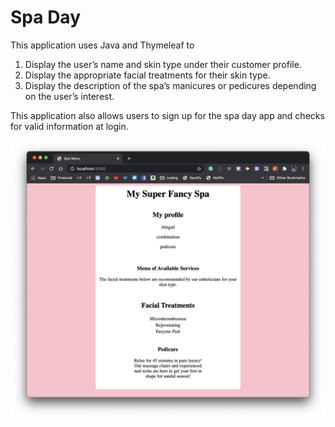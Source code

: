 # Spa Day
This application uses Java and Thymeleaf to 
1. Display the user’s name and skin type under their customer profile.
2. Display the appropriate facial treatments for their skin type.
3. Display the description of the spa’s manicures or pedicures depending on the user’s interest.

This application also allows users to sign up for the spa day app and checks for valid information at login. 

<kbd>
  <img src="https://github.com/ahowe442/spa-day-starter-code/blob/starter-master/src/main/resources/static/images/Spa%20Day%20Java.png?raw=true">
</kbd>
